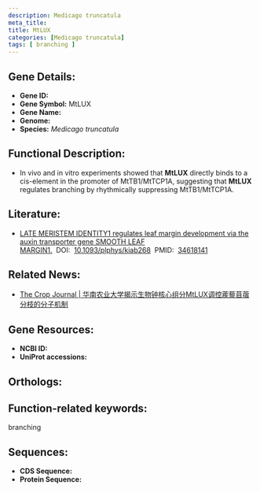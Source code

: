 ```yaml
---
description: Medicago truncatula
meta_title:
title: MtLUX
categories: [Medicago truncatula]
tags: [ branching ]
---
```


## Gene Details:
- **Gene ID:**	[]()
- **Gene Symbol:** MtLUX
- **Gene Name:** 
- **Genome:** []()
- **Species:** *Medicago truncatula*

## Functional Description:
   - In vivo and in vitro experiments showed that **MtLUX** directly binds to a cis-element in the promoter of MtTB1/MtTCP1A, suggesting that **MtLUX** regulates branching by rhythmically suppressing MtTB1/MtTCP1A.

## Literature:
   - [LATE MERISTEM IDENTITY1 regulates leaf margin development via the auxin transporter gene SMOOTH LEAF MARGIN1.]( https://www.sciencedirect.com/science/article/pii/S2214514122002513#s0010)&nbsp;&nbsp;DOI:&nbsp;&nbsp;[10.1093/plphys/kiab268](https://www.sciencedirect.com/science/article/pii/S2214514122002513#s0010)&nbsp;&nbsp;PMID:&nbsp;&nbsp;[34618141](https://pubmed.ncbi.nlm.nih.gov/34618141/)

## Related News:
   - [The Crop Journal | 华南农业大学揭示生物钟核心组分MtLUX调控蒺藜苜蓿分枝的分子机制](https://mp.weixin.qq.com/s?__biz=Mzg3MDEwNDEyMg==&mid=2247542368&idx=6&sn=230302157dd8b80db6424a37ecfabe8d&chksm=ce908b35f9e7022393ea159a86f73bccbff70bacc182b23d007f0aa6d55ede3a2b4ddd34c233&scene=27#wechat_redirect)

## Gene Resources:
- **NCBI ID:** [](https://www.ncbi.nlm.nih.gov/gene/?term=)
- **UniProt accessions:** [](https://www.uniprot.org/uniprotkb//entry)

## Orthologs:


## Function-related keywords:
branching

## Sequences:
- **CDS Sequence:**
- **Protein Sequence:**
